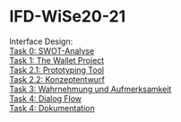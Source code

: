 # IFD-WiSe20-21
Interface Design:
<br><a href="https://anastasiahirt.github.io/IFD-WiSe20-21/task0/task0.html"> Task 0: SWOT-Analyse</a>
<br><a href="https://anastasiahirt.github.io/IFD-WiSe20-21/task1/TheWalletProject.pdf"> Task 1: The Wallet Project</a>
<br><a href="https://github.com/anastasiahirt/IFD-WiSe20-21/blob/main/task2/task2.1.md"> Task 2.1: Prototyping Tool</a>
<br><a href="https://github.com/anastasiahirt/IFD-WiSe20-21/blob/main/task2/task2.2.md"> Task 2.2: Konzeptentwurf</a>
<br><a href="https://www.justinmind.com/usernote/tests/49098403/49098441/49101018/index.html"> Task 3: Wahrnehmung und Aufmerksamkeit</a>
<br><a href="https://anastasiahirt.github.io/IFD-WiSe20-21/task4/DialogFlow.png"> Task 4: Dialog Flow</a>
<br><a href="https://github.com/anastasiahirt/IFD-WiSe20-21/blob/main/task4/task4.md"> Task 4: Dokumentation</a>
